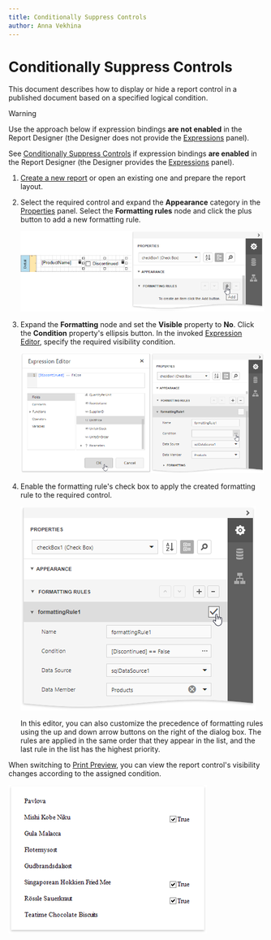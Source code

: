 ```yaml
---
title: Conditionally Suppress Controls
author: Anna Vekhina
---
```

# Conditionally Suppress Controls

This document describes how to display or hide a report control in a published document based on a specified logical condition.

> [!Warning]
> Use the approach below if expression bindings **are not enabled** in the Report Designer (the Designer does not provide the [Expressions](../../report-designer-tools/ui-panels/expressions-panel.md) panel).
>
> See [Conditionally Suppress Controls](../shape-data-expression-bindings/conditionally-supress-controls.md)  if expression bindings **are enabled** in the Report Designer (the Designer provides the [Expressions](../../report-designer-tools/ui-panels/expressions-panel.md) panel).

1. [Create a new report](../../add-new-reports.md) or open an existing one and prepare the report layout.

2. Select the required control and expand the **Appearance** category in the [Properties](../../report-designer-tools/ui-panels/properties-panel.md) panel. Select the **Formatting rules** node and click the plus button to add a new formatting rule. 

    ![](../../../../images/eurd-web-shaping-check-box-add-formatting-rule.png)

3. Expand the **Formatting** node and set the **Visible** property to **No**. Click the **Condition** property's ellipsis button. In the invoked [Expression Editor](../../report-designer-tools/expression-editor.md), specify the required visibility condition.

    ![](../../../../images/eurd-web-shaping-formatting-rule-suppress-expression.png)

4. Enable the formatting rule's check box to apply the created formatting rule to the required control.

	![](../../../../images/eurd-web-shaping-suppress-controls-apply-formatting-rule.png)

	In this editor, you can also customize the precedence of formatting rules using the up and down arrow buttons on the right of the dialog box. The rules are applied in the same order that they appear in the list, and the last rule in the list has the highest priority.

When switching to [Print Preview](../../preview-print-and-export-reports.md), you can view the report control's visibility changes according to the assigned condition.

![](../../../../images/eurd-web-shaping-suppress-result.png)
